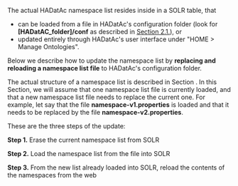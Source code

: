 The actual HADatAc namespace list resides inside in a SOLR table, that 

* can be loaded from a file in HADatAc's configuration folder (look for __[HADatAC_folder]/conf__ as described in [Section 2.1.](https://github.com/paulopinheiro1234/hadatac/wiki/2.1.-Software-Configuration)), or 
* updated entirely through HADatAc's user interface under "HOME > Manage Ontologies". 

Below we describe how to update the namespace list by **replacing and reloading a namespace list file** to HADatAc's configuration folder.

The actual structure of a namespace list is described in Section . In this Section, we will assume that one namespace list file is currently loaded, and that a new namespace list file needs to replace the current one. For example, let say that the file __namespace-v1.properties__ is loaded and that it needs to be replaced by the file __namespace-v2.properties__. 

These are the three steps of the update:

__Step 1.__ Erase the current namespace list from SOLR

__Step 2.__ Load the namespace list from the file into SOLR

__Step 3.__ From the new list already loaded into SOLR, reload the contents of the namespaces from the web
  